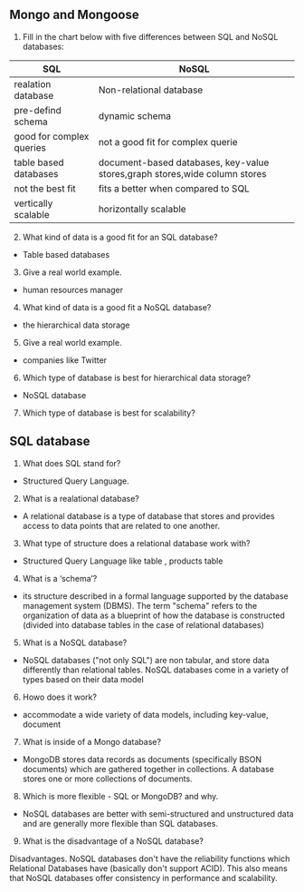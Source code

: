 ## Mongo and Mongoose
1. Fill in the chart below with five differences between SQL and NoSQL databases:

| SQL	      | NoSQL |
| ----------- | ----------- |
| realation database     | Non-relational database   |
| pre-defind schema   | 	dynamic schema        |
| good for complex queries| not a good fit for complex querie|
|table based databases | document-based databases, key-value stores,graph stores,wide column stores|
|not the best fit      | fits a better when compared to SQL|
|vertically scalable   |	horizontally scalable|


2. What kind of data is a good fit for an SQL database?

* Table based databases
3. Give a real world example.

* human resources manager
4. What kind of data is a good fit a NoSQL database?

* the hierarchical data storage
5. Give a real world example.

* companies like Twitter
6. Which type of database is best for hierarchical data storage?

* NoSQL database
7. Which type of database is best for scalability?

## SQL database
1. What does SQL stand for?

* Structured Query Language.
2. What is a realational database?

* A relational database is a type of database that stores and provides access to data points that are related to one another.
3. What type of structure does a relational database work with?

* Structured Query Language like table , products table
4. What is a ‘schema’?

* its structure described in a formal language supported by the database management system (DBMS). The term "schema" refers to the organization of data as a blueprint of how the database is constructed (divided into database tables in the case of relational databases)
5. What is a NoSQL database?

* NoSQL databases ("not only SQL") are non tabular, and store data differently than relational tables. NoSQL databases come in a variety of types based on their data model
6. Howo does it work?

* accommodate a wide variety of data models, including key-value, document
7. What is inside of a Mongo database?

* MongoDB stores data records as documents (specifically BSON documents) which are gathered together in collections. A database stores one or more collections of documents.
8. Which is more flexible - SQL or MongoDB? and why.

* NoSQL databases are better with semi-structured and unstructured data and are generally more flexible than SQL databases.
9. What is the disadvantage of a NoSQL database?

Disadvantages. NoSQL databases don't have the reliability functions which Relational Databases have (basically don't support ACID). This also means that NoSQL databases offer consistency in performance and scalability.
